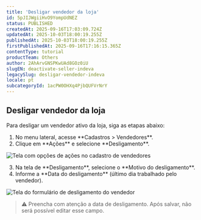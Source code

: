 ```yaml
---
title: 'Desligar vendedor da loja'
id: 5pJIJWgiiHvO9YompUdNEZ
status: PUBLISHED
createdAt: 2025-09-16T17:03:09.724Z
updatedAt: 2025-10-03T18:00:19.255Z
publishedAt: 2025-10-03T18:00:19.255Z
firstPublishedAt: 2025-09-16T17:16:15.365Z
contentType: tutorial
productTeam: Others
author: 2AhArvGNSPKwUAd8GOz0iU
slugEN: deactivate-seller-indeva
legacySlug: desligar-vendedor-indeva
locale: pt
subcategoryId: 1acPW0OHXq4PjbQUFVrNrY
---
```


<h2>Desligar vendedor da loja</h2>

Para desligar um vendedor ativo da loja, siga as etapas abaixo:

<ol>
  <li>No menu lateral, acesse **Cadastros &gt; Vendedores**.</li>
  <li>Clique em **Ações** e selecione **Desligamento**.</li>
</ol>

<img
  src="https://cdn.elev.io/file/uploads/QBzHaXAsXxOVU9cJt8qy4K7_fCUmprAgEkSOPIaQEPs/s1-x7J7t7PqsiVfcy3-oQYARqrU_genbT4xqjmqQnF8/Snap%202018-01-19%20at%2011.03.08-Oqk.png"
  alt="Tela com opções de ações no cadastro de vendedores"
  loading="lazy"
/>

<ol start="3">
  <li>Na tela de **Desligamento**, selecione o **Motivo do desligamento**.</li>
  <li>Informe a **Data do desligamento** (último dia trabalhado pelo vendedor).</li>
</ol>

<img
  src="https://cdn.elev.io/file/uploads/QBzHaXAsXxOVU9cJt8qy4K7_fCUmprAgEkSOPIaQEPs/s-OJQIuyWuet7chvXH19m5GzG2O2xaUF27YnRWRcZEg/Snap%202018-01-19%20at%2011.06.26-404.png"
  alt="Tela do formulário de desligamento do vendedor"
  loading="lazy"
/>

> ⚠️ Preencha com atenção a data de desligamento. Após salvar, não será possível editar esse campo.

